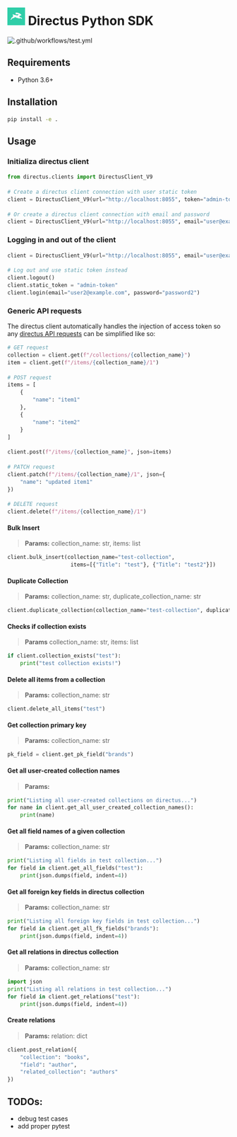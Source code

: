 <h1>
    <img src="assets/logo.jpg", width="40", alt="Directus Logo"> Directus Python SDK
</h1>

![.github/workflows/test.yml](https://raw.githubusercontent.com/Jason-CKY/directus-sdk-python/badges/main/test-badge.svg)

## Requirements

- Python 3.6+

## Installation

```bash
pip install -e .
```

## Usage

### Initializa directus client

```python
from directus.clients import DirectusClient_V9

# Create a directus client connection with user static token
client = DirectusClient_V9(url="http://localhost:8055", token="admin-token")

# Or create a directus client connection with email and password
client = DirectusClient_V9(url="http://localhost:8055", email="user@example.com", password="password")
```

### Logging in and out of the client

```python
client = DirectusClient_V9(url="http://localhost:8055", email="user@example.com", password="password")

# Log out and use static token instead
client.logout()
client.static_token = "admin-token"
client.login(email="user2@example.com", password="password2")
```

### Generic API requests

The directus client automatically handles the injection of access token so any [directus API requests](https://docs.directus.io/reference/introduction/) can be simplified like so:

```python
# GET request
collection = client.get(f"/collections/{collection_name}")
item = client.get(f"/items/{collection_name}/1")

# POST request
items = [
    {
        "name": "item1"
    },
    {
        "name": "item2"
    }
]

client.post(f"/items/{collection_name}", json=items)

# PATCH request
client.patch(f"/items/{collection_name}/1", json={
    "name": "updated item1"
})

# DELETE request
client.delete(f"/items/{collection_name}/1")
```

#### Bulk Insert

> **Params:** collection_name: str, items: list

```python
client.bulk_insert(collection_name="test-collection",
                    items=[{"Title": "test"}, {"Title": "test2"}])
```

#### Duplicate Collection

> **Params:** collection_name: str, duplicate_collection_name: str

```python
client.duplicate_collection(collection_name="test-collection", duplicate_collection_name="test_duplication_collection")
```

#### Checks if collection exists

> **Params** collection_name: str, items: list

```python
if client.collection_exists("test"):
    print("test collection exists!")
```

#### Delete all items from a collection

> **Params:** collection_name: str

```python
client.delete_all_items("test")
```

#### Get collection primary key

> **Params:** collection_name: str

```python
pk_field = client.get_pk_field("brands")
```

#### Get all user-created collection names

> **Params:**

```python
print("Listing all user-created collections on directus...")
for name in client.get_all_user_created_collection_names():
    print(name)
```

#### Get all field names of a given collection

> **Params:** collection_name: str

```python
print("Listing all fields in test collection...")
for field in client.get_all_fields("test"):
    print(json.dumps(field, indent=4))
```

#### Get all foreign key fields in directus collection

> **Params:** collection_name: str

```python
print("Listing all foreign key fields in test collection...")
for field in client.get_all_fk_fields("brands"):
    print(json.dumps(field, indent=4))
```

#### Get all relations in directus collection

> **Params:** collection_name: str

```python
import json
print("Listing all relations in test collection...")
for field in client.get_relations("test"):
    print(json.dumps(field, indent=4))
```

#### Create relations

> **Params:** relation: dict

```python
client.post_relation({
    "collection": "books",
    "field": "author",
    "related_collection": "authors"
})
```


## TODOs:

* debug test cases
* add proper pytest